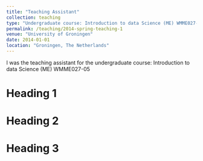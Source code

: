 ```yaml
---
title: "Teaching Assistant"
collection: teaching
type: "Undergraduate course: Introduction to data Science (ME) WMME027-05"
permalink: /teaching/2014-spring-teaching-1
venue: "University of Groningen"
date: 2014-01-01
location: "Groningen, The Netherlands"
---
```





I was the teaching assistant for the undergraduate course: Introduction to data Science (ME) WMME027-05

Heading 1
======

Heading 2
======

Heading 3
======